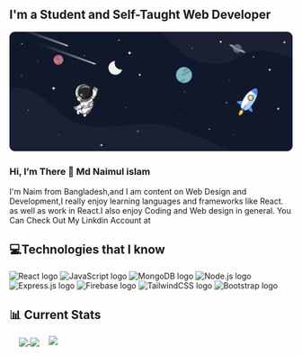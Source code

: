 ## I'm a Student and Self-Taught Web Developer
<img className="p-3" src="https://github.com/Naimcoder/Naimcoder/blob/main/top-bg.png" alt="" />

### Hi, I’m There 👋 Md Naimul islam
I'm Naim from Bangladesh,and I am content on Web Design and Development,I really enjoy learning  languages and frameworks like React.
as well as work in React.I also enjoy Coding and Web design in general. You Can Check Out My Linkdin Account at

## 💻Technologies that I know
<span><img src="https://img.shields.io/badge/-React-090909?style=for-the-badge&logo=React&logoColor=#61DAFB" alt="React logo" title="React" height="30" /></span>
<span><img src="https://img.shields.io/badge/-JavaScript-090909?style=for-the-badge&logo=JavaScript&logoColor=#F7DF1E" alt="JavaScript logo" title="JavaScript" height="30" /></span>
<span><img src="https://img.shields.io/badge/MongoDB-090909?logo=mongodb&logoColor=#47A248" alt="MongoDB logo" title="MongoDB" height="30" /></span>
<span><img src="https://img.shields.io/badge/Node.js-090909?logo=node.js&logoColor=#00F200" alt="Node.js logo" title="Node.js" height="30" /></span>
<span><img src="https://img.shields.io/badge/Express-090909?logo=express&logoColor=#FFFFFF" alt="Express.js logo" title="Express.js" height="30" /></span>
<span><img src="https://img.shields.io/badge/Firebase-090909?logo=firebase&logoColor=#FFCA28" alt="Firebase logo" title="Firebase" height="30" /></span>
<span><img src="https://img.shields.io/badge/Tailwind%20CSS-090909?logo=tailwind-css&logoColor=#38B2AC" alt="TailwindCSS logo" title="TailwindCSS" height="30" /></span>
<span><img src="https://img.shields.io/badge/Bootstrap-090909?logo=bootstrap&logoColor=#7952B3" alt="Bootstrap logo" title="Bootstrap" height="30" /></span>




## 📊 Current Stats
<div align=center>
<a href="#" title="Trungquandev">
    <img align="right" width="434" src="https://github-readme-stats.vercel.app/api?username=rafinsripon&show_icons=true&theme=radical" />
  </a>
  <a href="#" title="rafins_ripon">
    <img width="315" align="center" src="https://github-readme-stats.vercel.app/api/top-langs/?username=rafin&hide=c%23,powershell,Mathematica,Ruby,Objective-C,Objective-C%2b%2b,Cuda&title_color=61dafb&text_color=ffffff&icon_color=61dafb&bg_color=20232a&langs_count=8&layout=compact&border_color=61dafb&hide_border=true&theme=radical" />
  </a>
  <a href="#" title="rafins_ripon"><img width="315" align="center" src="https://github-readme-streak-stats.herokuapp.com/?user=mir-hussain&background=0D1117&sideNums=FFFFFF&sideLabels=9A9A9A&currStreakNum=FB8C00&dates=6E6E6E" /></a>
</div>









